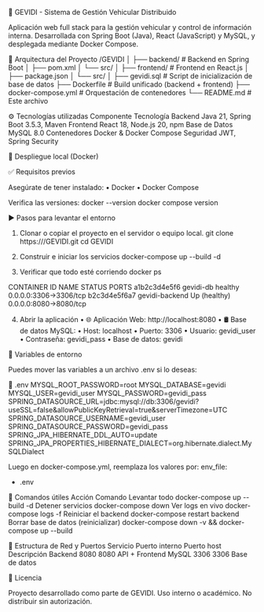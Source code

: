 🧭 GEVIDI - Sistema de Gestión Vehicular Distribuido

Aplicación web full stack para la gestión vehicular y control de información interna.
Desarrollada con Spring Boot (Java), React (JavaScript) y MySQL, y desplegada mediante Docker Compose.

🧱 Arquitectura del Proyecto
/GEVIDI
│
├── backend/                # Backend en Spring Boot
│   ├── pom.xml
│   └── src/
│
├── frontend/               # Frontend en React.js
│   ├── package.json
│   └── src/
│
├── gevidi.sql              # Script de inicialización de base de datos
├── Dockerfile              # Build unificado (backend + frontend)
├── docker-compose.yml      # Orquestación de contenedores
└── README.md               # Este archivo

⚙️ Tecnologías utilizadas
Componente                  Tecnología
Backend                     Java 21, Spring Boot 3.5.3, Maven
Frontend                    React 18, Node.js 20, npm
Base de Datos               MySQL 8.0
Contenedores                Docker & Docker Compose
Seguridad                   JWT, Spring Security

🚀 Despliegue local (Docker)

✅ Requisitos previos

Asegúrate de tener instalado:
	•	Docker
	•	Docker Compose

Verifica las versiones:
docker --version
docker compose version

▶️ Pasos para levantar el entorno
1.	Clonar o copiar el proyecto en el servidor o equipo local.
git clone https://<tu-repositorio>/GEVIDI.git
cd GEVIDI

2.	Construir e iniciar los servicios
docker-compose up --build -d

3.	Verificar que todo esté corriendo
docker ps

CONTAINER ID   NAME             STATUS           PORTS
a1b2c3d4e5f6   gevidi-db        healthy          0.0.0.0:3306->3306/tcp
b2c3d4e5f6a7   gevidi-backend   Up (healthy)     0.0.0.0:8080->8080/tcp

4.	Abrir la aplicación
	•	🌐 Aplicación Web: http://localhost:8080
	•	🛢️ Base de datos MySQL:
	•	Host: localhost
	•	Puerto: 3306
	•	Usuario: gevidi_user
	•	Contraseña: gevidi_pass
	•	Base de datos: gevidi

🧩 Variables de entorno

Puedes mover las variables a un archivo .env si lo deseas:

📄 .env
MYSQL_ROOT_PASSWORD=root
MYSQL_DATABASE=gevidi
MYSQL_USER=gevidi_user
MYSQL_PASSWORD=gevidi_pass
SPRING_DATASOURCE_URL=jdbc:mysql://db:3306/gevidi?useSSL=false&allowPublicKeyRetrieval=true&serverTimezone=UTC
SPRING_DATASOURCE_USERNAME=gevidi_user
SPRING_DATASOURCE_PASSWORD=gevidi_pass
SPRING_JPA_HIBERNATE_DDL_AUTO=update
SPRING_JPA_PROPERTIES_HIBERNATE_DIALECT=org.hibernate.dialect.MySQLDialect

Luego en docker-compose.yml, reemplaza los valores por:
env_file:
  - .env

🔧 Comandos útiles
Acción                                 Comando
Levantar todo                          docker-compose up --build -d
Detener servicios                      docker-compose down
Ver logs en vivo                       docker-compose logs -f
Reiniciar el backend                   docker-compose restart backend
Borrar base de datos (reinicializar)   docker-compose down -v && docker-compose up --build

🧠 Estructura de Red y Puertos
Servicio            Puerto interno          Puerto host         Descripción
Backend                  8080                   8080           API + Frontend
MySQL                    3306                   3306           Base de datos


🧾 Licencia

Proyecto desarrollado como parte de GEVIDI.
Uso interno o académico. No distribuir sin autorización.
